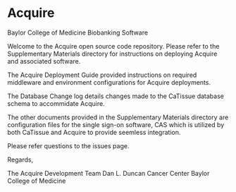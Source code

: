 Acquire
=======

Baylor College of Medicine Biobanking Software

Welcome to the Acquire open source code repository. Please refer to the Supplementary Materials directory for instructions on deploying Acquire and associated software. 

The Acquire Deployment Guide provided instructions on required middleware and environment configurations for Acquire deployments. 

The Database Change log details changes made to the CaTissue database schema to accommidate Acquire.

The other documents provided in the Supplementary Materials directory are configuration files for the single sign-on software, CAS which is utilized by both CaTissue and Acquire to provide seemless integration. 

Please refer questions to the issues page. 

Regards,

The Acquire Development Team 
Dan L. Duncan Cancer Center
Baylor College of Medicine
